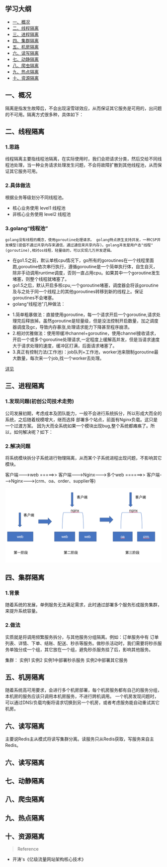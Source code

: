 ## 学习大纲
* [一、概况](#1)
* [二、线程隔离](#2)
* [三、进程隔离](#3)
* [四、集群隔离](#4)
* [五、机房隔离](#5)
* [六、读写隔离](#6)
* [七、动静隔离](#7)
* [八、爬虫隔离](#8)
* [九、热点隔离](#9)
* [十、资源隔离](#10)

## <span id="1">一、概况</span>
隔离是指发生故障后，不会出现滚雪球效应，从而保证其它服务是可用的，出问题的不可用。隔离方式很多种，具体如下：

## <span id="2">二、线程隔离</span>
### 1.思路
线程隔离主要指线程池隔离，在实际使用时，我们会把请求分类，然后交给不同线程池处理，当一种业务请求处理发生问题，不会将故障扩散到其他线程池，从而保证其它服务可用。
### 2.具体做法
根据业务等级划分不同线程池。
* 核心业务使用 level1 线程池
* 非核心业务使用 level2 线程池
### 3.golang“线程池”
`
golang没有线程的概念，使用goroutine处理请求。
golang特点原生支持并发，一种CSP并发模型(提倡不通过共享内存来通信，通过通信来共享内存)。golang并发是用户态"线程"(goroutine),相对os线程，轻量级的，可以实现几万并发逻辑。
`

 
  * 在go1.5之前，默认单核cpu情况下，go所有的goroutines在一个线程里面跑,goroutine依次串行执行，遵循goroutine是一个简单执行体，自生自灭，除非手动调用runtime调度，否则一直占用cpu。如果其中一个goroutine发生堵塞，则整个线程就堵塞了。
  * go1.5之后，默认开启多核cpu,一个goroutine堵塞，调度器会将该goroutine及与之处于同一个线程上的其他goroutines转移到新的线程上。保证goroutines不会堵塞。
  * golang“线程池”几种做法：
   - 1.简单粗暴做法：直接使用goroutine，每一个请求开启一个goroutine,请求处理完后释放掉。虽然goroutine是轻量级，但是没法控制开启数量，加之调度器调度及gc，导致内存暴涨,处理请求能力下降甚至程序崩溃。
   - 2.相对优雅做法：使用带缓冲channel+goroutine，使用channel接收请求，开启一个或多个goroutine处理请求,一定程度上缓解高并发，但是当请求速度大于请求处理的速度，缓冲区打满，后面请求堵塞了。
   - 3.真正有控制力法(工作池)：job队列+工作池，worker池来限制goroutine最大数量，每次来一个job,找一个worker去处理。

[详见](http://39.106.173.209:88/goroutine-asyn/)

## <span id="3">三、进程隔离</span>
 ### 1.发现问题(初创公司技术走势)
公司发展初期，考虑成本及团队能力，一般不会进行系统拆分，所以形成大而全的系统，之后随着规模增大，继而选择 部署多个站点，前面有Nginx负载。这只是一个过渡方案。
因为大而全系统如果一个模块出现bug,整个系统都瘫痪了。所以，如何解决呢？如下：
### 2.解决问题
 将系统模块拆分子系统进行物理隔离，从而某个子系统进程出现问题，不影响其它模块。
 
 客户端--->web =====>> 客户端--->Nginx--->多个web ======>> 客户端--->Nginx--->(crm、oa、order、supplier等)
 
 ![dev-tech](https://github.com/kgtom/back-end/blob/master/pic/dev-tech.png)
 

 ## <span id="4">四、集群隔离</span>
 ### 1.背景
 随着系统的发展，单例服务无法满足需求，此时通过部署多个服务形成服务集群，来提升系统容量。
 ### 2.做法
 实质就是将调用频繁服务拆分，与其他服务分组隔离。例如：订单服务中有 订单列表、详情、下单、结账、配送、秒杀等服务。做秒杀活动时，我们需要将秒杀服务单独分成一个组，其它放在一个组，避免秒杀服务挂了后，影响其他服务。
 
 集群： 实例1 实例2
 实例1中部署秒杀服务
 实例2中部署其它服务
 
## <span id="5">五、机房隔离</span>
  随着系统高可用要求，会进行多个机房部署，每个机房服务都有自己的服务分组，本机房的服务应该只调用本机房服务，不进行跨机调用。
  一个机房发现问题时，可以通过DNS/负载均衡将请求切换到另一个机房，或者考虑服务能自动重试其它机房。
  
 ## <span id="6">六、读写隔离</span>
  主要说Redis主从模式将读写集群分离。读服务只从Redis获取，写服务来自主Redis。
  
  ## <span id="6">六、读写隔离</span>
 ## <span id="7">七、动静隔离</span>
 
 ## <span id="8">八、爬虫隔离</span>
 
 
 ## <span id="9">九、热点隔离</span>
 
 ## <span id="10">十、资源隔离</span>
 
 
>Reference

* 开涛's《亿级流量网站架构核心技术》
